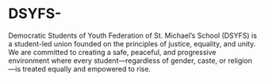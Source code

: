# DSYFS-
Democratic Students of Youth Federation of St. Michael’s School (DSYFS) is a student-led union founded on the principles of justice, equality, and unity. We are committed to creating a safe, peaceful, and progressive environment where every student—regardless of gender, caste, or religion—is treated equally and empowered to rise.  
